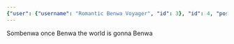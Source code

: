 ```yaml
---
{"user": {"username": "Romantic Benwa Voyager", "id": 3}, "id": 4, "post": {"preview": {"filepath": "thumbs/fdfa799f86ba4f319881749c5c90a51b.jpg"}, "id": 24}, "title": 4}
---
```


Sombenwa once Benwa the world is gonna Benwa
    